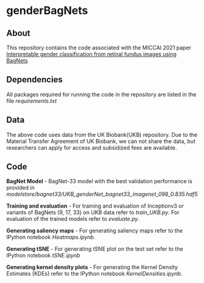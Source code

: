 # genderBagNets
## About
This repository contains the code associated with the MICCAI 2021 paper [Interpretable gender classification from retinal fundus images using BagNets](https://www.medrxiv.org/content/10.1101/2021.06.21.21259243v1)
## Dependencies
All packages required for running the code in the repository are listed in the file _requirements.txt_
## Data
The above code uses data from the UK Biobank(UKB) repository. Due to the Material Transfer Agreement of UK Biobank, we can not share the data, but researchers can apply for access and subsidized fees are available.
## Code 
**BagNet Model** - BagNet-33 model with the best validation performance is provided in _modelstore/bagnet33/UKB_genderNet_bagnet33_imagenet_098_0.835.hdf5_

**Training and evaluation** - For training and evaluation of Inceptionv3 or variants of BagNets (9, 17, 33) on UKB data refer to _train_UKB.py_. 
For evaluation of the trained models refer to _evaluate.py_. 

**Generating saliency maps** - For generating saliency maps refer to the IPython notebook _Heatmaps.ipynb_. 

**Generating tSNE** - For generating tSNE plot on the test set refer to the IPython notebook _tSNE.ipynb_

**Generating kernel density plots** - For generating the Kernel Density Estimates (KDEs) refer to the IPython notebook _KernelDensities.ipynb_. 
